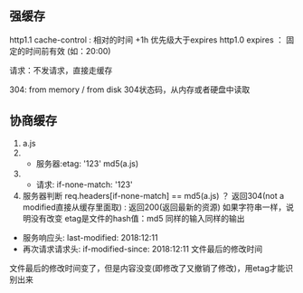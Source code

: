 ## 强缓存
  http1.1 cache-control : 相对的时间 +1h 优先级大于expires
  http1.0 expires ： 固定的时间前有效 (如：20:00)

  请求：不发请求，直接走缓存

  304: from memory / from disk 304状态码，从内存或者硬盘中读取

## 协商缓存
 1. a.js
  2. - 服务器:etag: '123'   md5(a.js)
  3. - 请求: if-none-match: '123'
  4. 服务器判断 req.headers[if-none-match] == md5(a.js) ？ 返回304(not a modified直接从缓存里面取) : 返回200(返回最新的资源)
  如果字符串一样，说明没有改变
  etag是文件的hash值：md5
  同样的输入同样的输出

  - 服务响应头: last-modified: 2018:12:11
  - 再次请求请求头: if-modified-since: 2018:12:11
  文件最后的修改时间

  文件最后的修改时间变了，但是内容没变(即修改了又撤销了修改)，用etag才能识别出来
